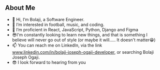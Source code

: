 ## About Me
- 👋 Hi, I’m Bolaji, a Software Engineer.
- 👀 I’m interested in football, music, and coding.
- 🌱 I’m proficient in React, JavaScript, Python, Django and Figma
- 😎I'm constantly looking to learn new things, and that is something I believe will never go out of style (or maybe it will..... It doesn't matter😁)
- 📫 You can reach me on LinkedIn, via the link www.linkedin.com/in/bolaji-joseph-ogaji-developer, or searching Bolaji Joseph Ogaji.
- 😎 I look forward to hearing from you
